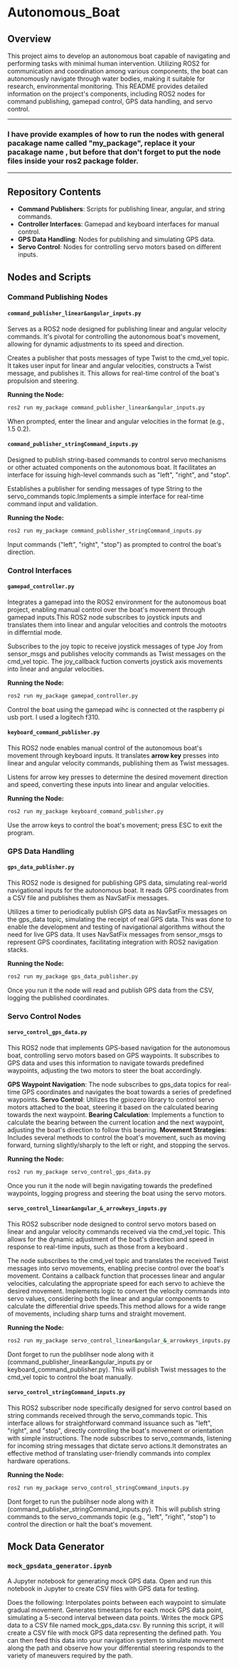 # Autonomous_Boat

## Overview

This project aims to develop an autonomous boat capable of navigating and performing tasks with minimal human intervention. Utilizing ROS2 for communication and coordination among various components, the boat can autonomously navigate through water bodies, making it suitable for research, environmental monitoring. This README provides detailed information on the project's components, including ROS2 nodes for command publishing, gamepad control, GPS data handling, and servo control.

----
### I have provide examples of how to run the nodes with general pacakage name called "my_package", replace it your pacakage name , but before that don't forget to put the node files inside your ros2 package folder. 
----

## Repository Contents

- **Command Publishers**: Scripts for publishing linear, angular, and string commands.
- **Controller Interfaces**: Gamepad and keyboard interfaces for manual control.
- **GPS Data Handling**: Nodes for publishing and simulating GPS data.
- **Servo Control**: Nodes for controlling servo motors based on different inputs.


## Nodes and Scripts

### Command Publishing Nodes

#### `command_publisher_linear&angular_inputs.py`

Serves as a ROS2 node designed for publishing linear and angular velocity commands. It's pivotal for controlling the autonomous boat's movement, allowing for dynamic adjustments to its speed and direction. 

Creates a publisher that posts messages of type Twist to the cmd_vel topic. It takes user input for linear and angular velocities, constructs a Twist message, and publishes it. This allows for real-time control of the boat's propulsion and steering.

**Running the Node:**

```sh
ros2 run my_package command_publisher_linear&angular_inputs.py
```
When prompted, enter the linear and angular velocities in the format <linear> <angular> (e.g., 1.5 0.2).


#### `command_publisher_stringCommand_inputs.py`

Designed to publish string-based commands to control servo mechanisms or other actuated components on the autonomous boat. It facilitates an interface for issuing high-level commands such as "left", "right", and "stop".

Establishes a publisher for sending messages of type String to the servo_commands topic.Implements a simple interface for real-time command input and validation.

**Running the Node:**

```sh
ros2 run my_package command_publisher_stringCommand_inputs.py
```

Input commands ("left", "right", "stop") as prompted to control the boat's direction.


### Control Interfaces

#### `gamepad_controller.py`

Integrates a gamepad into the ROS2 environment for the autonomous boat project, enabling manual control over the boat's movement through gamepad inputs.This ROS2 node subscribes to joystick inputs and translates them into linear and angular velocities and controls the motootrs in differntial mode.

Subscribes to the joy topic to receive joystick messages of type Joy from sensor_msgs and publishes velocity commands as Twist messages on the cmd_vel topic. The joy_callback fuction converts joystick axis movements into linear and angular velocities.

**Running the Node:**

```sh
ros2 run my_package gamepad_controller.py
```
Control the boat using the gamepad wihc is connected ot the raspberry pi usb port. I used a logitech f310.


#### `keyboard_command_publisher.py`

This ROS2 node enables manual control of the autonomous boat's movement through keyboard inputs. It translates **arrow key** presses into linear and angular velocity commands, publishing them as Twist messages.

Listens for arrow key presses to determine the desired movement direction and speed, converting these inputs into linear and angular velocities.


**Running the Node:**

```sh
ros2 run my_package keyboard_command_publisher.py
```
Use the arrow keys to control the boat's movement; press ESC to exit the program.


### GPS Data Handling

#### `gps_data_publisher.py`

This ROS2 node is designed for publishing GPS data, simulating real-world navigational inputs for the autonomous boat. It reads GPS coordinates from a CSV file and publishes them as NavSatFix messages.

Utilizes a timer to periodically publish GPS data as NavSatFix messages on the gps_data topic, simulating the receipt of real GPS data.
This was done to enable the development and testing of navigational algorithms without the need for live GPS data. It uses NavSatFix messages from sensor_msgs to represent GPS coordinates, facilitating integration with ROS2 navigation stacks.

**Running the Node:**

```sh
ros2 run my_package gps_data_publisher.py
```
Once you run it the node will read and publish GPS data from the CSV, logging the published coordinates.


### Servo Control Nodes

#### `servo_control_gps_data.py`

This ROS2 node that implements GPS-based navigation for the autonomous boat, controlling servo motors based on GPS waypoints. It subscribes to GPS data and uses this information to navigate towards predefined waypoints, adjusting the two motors to steer the boat accordingly.

**GPS Waypoint Navigation**: The node subscribes to gps_data topics for real-time GPS coordinates and navigates the boat towards a series of predefined waypoints.
**Servo Control**: Utilizes the gpiozero library to control servo motors attached to the boat, steering it based on the calculated bearing towards the next waypoint.
**Bearing Calculation**: Implements a function to calculate the bearing between the current location and the next waypoint, adjusting the boat's direction to follow this bearing.
**Movement Strategies**: Includes several methods to control the boat's movement, such as moving forward, turning slightly/sharply to the left or right, and stopping the servos.

**Running the Node:**

```sh
ros2 run my_package servo_control_gps_data.py
```
Once you run it the node will begin navigating towards the predefined waypoints, logging progress and steering the boat using the servo motors.


#### `servo_control_linear&angular_&_arrowkeys_inputs.py`

This ROS2 subscriber node designed to control servo motors based on linear and angular velocity commands received via the cmd_vel topic. This allows for the dynamic adjustment of the boat's direction and speed in response to real-time inputs, such as those from a keyboard . 

The node subscribes to the cmd_vel topic and translates the received Twist messages into servo movements, enabling precise control over the boat's movement. Contains a callback function that processes linear and angular velocities, calculating the appropriate speed for each servo to achieve the desired movement. 
Implements logic to convert the velocity commands into servo values, considering both the linear and angular components to calculate the differential drive speeds.This method allows for a wide range of movements, including sharp turns and straight movement.

**Running the Node:**

```sh
ros2 run my_package servo_control_linear&angular_&_arrowkeys_inputs.py
```
Dont forget to run the publihser node along with it (command_publisher_linear&angular_inputs.py or keyboard_command_publisher.py).
This will publish Twist messages to the cmd_vel topic to control the boat manually.


#### `servo_control_stringCommand_inputs.py`

This ROS2 subscriber node specifically designed for servo control based on string commands received through the servo_commands topic. This interface allows for straightforward command issuance such as "left", "right", and "stop", directly controlling the boat's movement or orientation with simple instructions.
The node subscribes to servo_commands, listening for incoming string messages that dictate servo actions.It demonstrates an effective method of translating user-friendly commands into complex hardware operations.

**Running the Node:**

```sh
ros2 run my_package servo_control_stringCommand_inputs.py
```
Dont forget to run the publihser node along with it (command_publisher_stringCommand_inputs.py).
This will publish string commands to the servo_commands topic (e.g., "left", "right", "stop") to control the direction or halt the boat's movement.
 

## Mock Data Generator

### `mock_gpsdata_generator.ipynb`

A Jupyter notebook for generating mock GPS data. Open and run this notebook in Jupyter to create CSV files with GPS data for testing.

Does the following:
Interpolates points between each waypoint to simulate gradual movement.
Generates timestamps for each mock GPS data point, simulating a 5-second interval between data points.
Writes the mock GPS data to a CSV file named mock_gps_data.csv.
By running this script, it will create a CSV file with mock GPS data representing the defined path. You can then feed this data into your navigation system to simulate movement along the path and observe how your differential steering responds to the variety of maneuvers required by the path.

